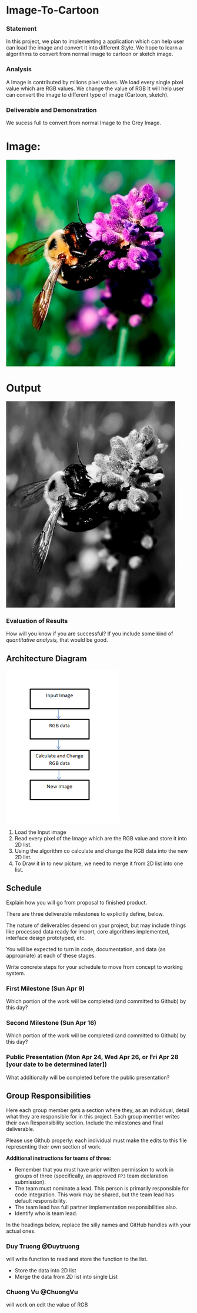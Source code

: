 # Image-To-Cartoon

### Statement

In this project, we plan to implementing a application which can help user can load the image and convert it into different Style.
We hope to learn a algorithms to convert from normal image to cartoon or sketch image.

### Analysis
A Image is contributed by milions pixel values. We load every single pixel value which are RGB values. We change the value of RGB
It will help user can convert the image to different type of image (Cartoon, sketch).

### Deliverable and Demonstration
We sucess full to convert from normal Image to the Grey Image.

# Image:
![Screenshot](test.png) 

# Output
![Screenshot](Output_test.png) 


### Evaluation of Results
How will you know if you are successful? 
If you include some kind of _quantitative analysis,_ that would be good.

## Architecture Diagram

![Screenshot](Diagram.png) 

1. Load the Input image
2. Read every pixel of the Image which are the RGB value and store it into 2D list.
3. Using the algorithm co calculate and change the RGB data into the new 2D list.
4. To Draw it in to new picture, we need to merge it from 2D list into one list.


## Schedule
Explain how you will go from proposal to finished product. 

There are three deliverable milestones to explicitly define, below.

The nature of deliverables depend on your project, but may include things like processed data ready for import, core algorithms implemented, interface design prototyped, etc. 

You will be expected to turn in code, documentation, and data (as appropriate) at each of these stages.

Write concrete steps for your schedule to move from concept to working system. 

### First Milestone (Sun Apr 9)
Which portion of the work will be completed (and committed to Github) by this day? 

### Second Milestone (Sun Apr 16)
Which portion of the work will be completed (and committed to Github) by this day?  

### Public Presentation (Mon Apr 24, Wed Apr 26, or Fri Apr 28 [your date to be determined later])
What additionally will be completed before the public presentation?

## Group Responsibilities
Here each group member gets a section where they, as an individual, detail what they are responsible for in this project. Each group member writes their own Responsibility section. Include the milestones and final deliverable.

Please use Github properly: each individual must make the edits to this file representing their own section of work.

**Additional instructions for teams of three:** 
* Remember that you must have prior written permission to work in groups of three (specifically, an approved `FP3` team declaration submission).
* The team must nominate a lead. This person is primarily responsible for code integration. This work may be shared, but the team lead has default responsibility.
* The team lead has full partner implementation responsibilities also.
* Identify who is team lead.

In the headings below, replace the silly names and GitHub handles with your actual ones.

### Duy Truong @Duytruong
will write function to read and store the function to the list. 
* Store the data into 2D list
* Merge the data from 2D list into single List

### Chuong Vu @ChuongVu
will work on edit the value of RGB
